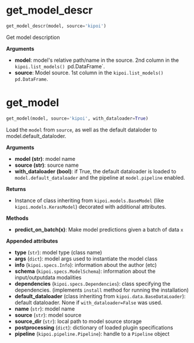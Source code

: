 <h1 id="kipoi.get_model_descr">get_model_descr</h1>

```python
get_model_descr(model, source='kipoi')
```
Get model description

__Arguments__

- __model__: model's relative path/name in the source. 2nd column in the `kipoi.list_models() `pd.DataFrame`.
- __source__: Model source. 1st column in the `kipoi.list_models()` `pd.DataFrame`.

<h1 id="kipoi.get_model">get_model</h1>

```python
get_model(model, source='kipoi', with_dataloader=True)
```
Load the `model` from `source`, as well as the default dataloder to model.default_dataloder.

__Arguments__

- __model (str)__: model name
- __source (str)__:  source name
- __with_dataloader (bool)__: if True, the default dataloader is
    loaded to `model.default_dataloader` and the pipeline at `model.pipeline` enabled.

__Returns__

- Instance of class inheriting from `kipoi.models.BaseModel` (like `kipoi.models.KerasModel`)
   decorated with additional attributes.

__Methods__

- **predict_on_batch(x)**: Make model predictions given a batch of data `x`

__Appended attributes__

- **type** (`str`): model type (class name)
- **args** (`dict`): model args used to instantiate the model class
- **info** (`kipoi.specs.Info`): information about the author (etc)
- **schema** (`kipoi.specs.ModelSchema`): information about the input/outputdata modalities
- **dependencies** (`kipoi.specs.Dependencies`): class specifying the dependencies.
      (implements `install` method for running the installation)
- **default_dataloader** (class inheriting from `kipoi.data.BaseDataLoader`): default
       dataloader. None if `with_dataloader=False` was used.
- **name** (`str`): model name
- **source** (`str`): model source
- **source_dir** (`str`): local path to model source storage
- **postprocessing** (`dict`): dictionary of loaded plugin specifications
- **pipeline** (`kipoi.pipeline.Pipeline`): handle to a `Pipeline` object


